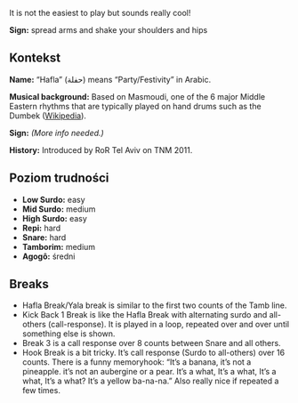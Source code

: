 It is not the easiest to play but sounds really cool!

**Sign:** spread arms and shake your shoulders and hips

## Kontekst

**Name:** “Hafla” (حفلة) means “Party/Festivity” in Arabic.

**Musical background:** Based on Masmoudi, one of the 6 major Middle Eastern
rhythms that are typically played on hand drums such as the Dumbek
([Wikipedia](https://en.wikipedia.org/wiki/Dumbek_rhythms)).

**Sign:** *(More info needed.)*

**History:** Introduced by RoR Tel Aviv on TNM 2011.

## Poziom trudności

* **Low Surdo:** easy
* **Mid Surdo:** medium
* **High Surdo:** easy
* **Repi:** hard
* **Snare:** hard
* **Tamborim:** medium
* **Agogô:** średni

## Breaks

* Hafla Break/Yala break is similar to the first two counts of the Tamb line.
* Kick Back 1 Break is like the Hafla Break with alternating surdo and
  all-others (call-response). It is played in a loop, repeated over and over
  until something else is shown.
* Break 3 is a call response over 8 counts between Snare and all others.
* Hook Break is a bit tricky. It’s call response (Surdo to all-others) over 16
  counts. There is a funny memoryhook: “It’s a banana, it’s not a pineapple.
  it’s not an aubergine or a pear. It’s a what, It’s a what, It’s a what, It’s a
  what? It’s a yellow ba-na-na.” Also really nice if repeated a few times.
